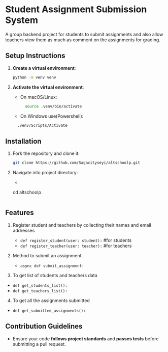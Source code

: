 # Student Assignment Submission System 

A group backend project for students to submit assignments and also allow teachers view them as much as comment on the assignments for grading. 

## **Setup Instructions**

 1. **Create a virtual environment**:
    ```sh
    python -m venv venv
    ```

 2. **Activate the virtual environment**:
    - On macOS/Linux:
        ```sh
          source .venv/bin/activate
        ```
   
    - On Windows use(Powershell):
    ```sh
      .venv/Scripts/Activate
    ```
##  **Installation** 
 1. Fork the repository and clone it:
    ```sh
    git clone https://github.com/Sagacityseyi/altschoolp.git 
    ```

 2. Navigate into project directory:
    - ```sh
    cd altschoolp
      ```

##  **Features**

1. Register student and teachers by collecting their names and email addresses
   - `def register_student(user: student):`  #for students 
   - `def register_teacher(user: teacher):`  #for teachers
 
2. Method to submit an assignment 
   - `async def submit_assignment:`

3. To get list of students and teachers data
  - `def get_students_list():`
  - `def get_teachers_list():`

4. To get all the assignments submitted 
  - `def get_submitted_assignments():`


## **Contribution Guidelines**  
- Ensure your code **follows project standards** and **passes tests** before submitting a pull request.  